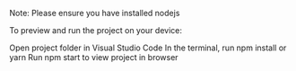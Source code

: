 Note: Please ensure you have installed nodejs

To preview and run the project on your device:

Open project folder in Visual Studio Code
In the terminal, run npm install or yarn
Run npm start to view project in browser
